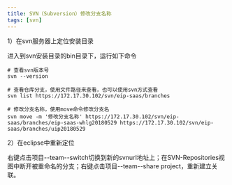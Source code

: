 ```yaml
---
title: SVN（Subversion）修改分支名称
tags: [svn]
---
```


1）在svn服务器上定位安装目录

进入到svn安装目录的bin目录下，运行如下命令

```
# 查看svn版本号
svn --version

# 查看仓库分支，使用文件路径来查看，也可以使用svn方式查看
svn list https://172.17.30.102/svn/eip-saas/branches

# 修改分支名称，使用move命令修改分支名
svn move -m '修改分支名称' https://172.17.30.102/svn/eip-saas/branches/eip-saas-whlg20180529 https://172.17.30.102/svn/eip-saas/branches/uip20180529
```

2）在eclipse中重新定位

右键点击项目--team--switch切换到新的svnurl地址上；在SVN-Repositories视图中断开被重命名的分支；右键点击项目--team--share project，重新建立关联。